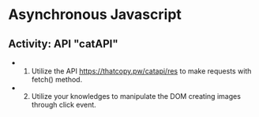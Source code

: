 # Asynchronous Javascript
## Activity: API "catAPI"
- 1. Utilize the API https://thatcopy.pw/catapi/res to make requests with fetch() method.
- 2. Utilize your knowledges to manipulate the DOM creating images through click event.